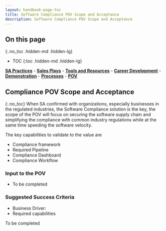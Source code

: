 ```yaml
---
layout: handbook-page-toc
title: Software Compliance POV Scope and Acceptance
description: Software Compliance POV Scope and Acceptance
---
```

## On this page
{:.no_toc .hidden-md .hidden-lg}

- TOC
{:toc .hidden-md .hidden-lg}

[**SA Practices**](/handbook/customer-success/solutions-architects/sa-practices/) - [**Sales Plays**](/handbook/customer-success/solutions-architects/sales-plays/) - [**Tools and Resources**](/handbook/customer-success/solutions-architects/tools-and-resources/) - [**Career Development**](/handbook/customer-success/solutions-architects/career-development/) - [**Demonstration**](/handbook/customer-success/solutions-architects/demonstrations/) - [**Processes**](/handbook/customer-success/solutions-architects/processes/)  - [**POV**](handbook/customer-success/solutions-architects/tools-and-resources/pov/)

## Compliance POV Scope and Acceptance
{:.no_toc}
When SA confirmed with organizations, especially businesses in the regulated industries, the Software Compliance solution is the key, the scope of the POV will focus on securing the software supply chain and simplifying the compliance with common industry regulations while at the same time speeding the software velocity.

The key capabilities to validate to the value are
- Compliance framework
- Required Pipeline
- Compliance Dashboard
- Compliance Workflow

### Input to the POV

- To be completed

### Suggested Success Criteria
- Business Driver: 
- Required capabilities 

To be completed





